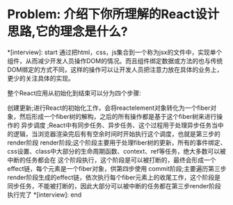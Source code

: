 # Problem: 介绍下你所理解的React设计思路,它的理念是什么?

*[interview]: start
通过把html，css，js集合到一个称为jsx的文件中，实现单个组件，从而减少开发人员操作DOM的情况。而且组件绑定数据或方法的也与传统DOM绑定的方式不同，这样的操作可以让开发人员把注意力放在具体的业务上，更少的关注具体的实现。

整个React应用从初始化到结束可以分为四个步骤:

创建更新;进行React的初始化工作，会将reactelement对象转化为一个fiber对象，然后形成一个fiber树的解构，之后的所有操作都是基于这个fiber树来进行操作的
异步调度 ;React中有同步任务、异步任务、这个过程用于处理异步任务当中的逻辑，当浏览器渲染完后有有空余时间时开始执行这个调度，也就是第三步的render阶段
render阶段;这个阶段主要用于处理fiber树的更新，所有的事件绑定、css设置、class中大部分的生命周期函数、context、ref等任务，绝大多数可以被中断的任务都会在 这个阶段执行，这个阶段是可以被打断的，最终会形成一个effect链，每个元素是一个fiber对象，供第四步使用
commit阶段;主要遍历第三步render阶段生成的effect链，依次执行每个fiber元素上的收尾工作，这个阶段是同步任务，不能被打断的，因此大部分可以被中断的任务都在第三步render阶段执行完了
*[interview]: end
